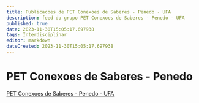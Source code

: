 ```yaml
---
title: Publicacoes de PET Conexoes de Saberes - Penedo - UFA 
description: feed do grupo PET Conexoes de Saberes - Penedo - UFA
published: true
date: 2023-11-30T15:05:17.697938
tags: Interdisciplinar
editor: markdown
dateCreated: 2023-11-30T15:05:17.697938
---
```


# PET Conexoes de Saberes - Penedo
[PET Conexoes de Saberes - Penedo - UFA](/grupo/10PETConexoesdeSaberesPenedoUFA)